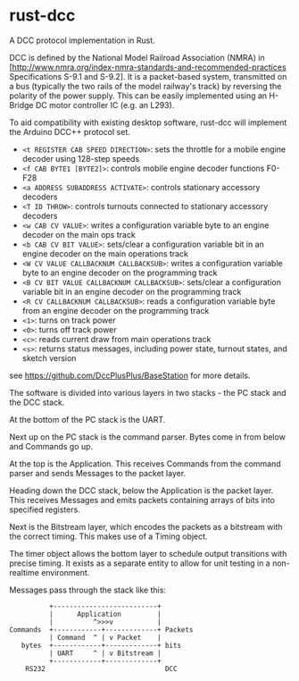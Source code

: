 # rust-dcc
A DCC protocol implementation in Rust.

DCC is defined by the National Model Railroad Association (NMRA) in [http://www.nmra.org/index-nmra-standards-and-recommended-practices Specifications S-9.1 and S-9.2]. It is a packet-based system, transmitted on a bus (typically the two rails of the model railway's track) by reversing the polarity of the power supply. This can be easily implemented using an H-Bridge DC motor controller IC (e.g. an L293).

To aid compatibility with existing desktop software, rust-dcc will implement the Arduino DCC++ protocol set.

* `<t REGISTER CAB SPEED DIRECTION>`: sets the throttle for a mobile engine decoder using 128-step speeds
* `<f CAB BYTE1 [BYTE2]>`: controls mobile engine decoder functions F0-F28
* `<a ADDRESS SUBADDRESS ACTIVATE>`: controls stationary accessory decoders
* `<T ID THROW>`: controls turnouts connected to stationary accessory decoders
* `<w CAB CV VALUE>`: writes a configuration variable byte to an engine decoder on the main ops track
* `<b CAB CV BIT VALUE>`: sets/clear a configuration variable bit in an engine decoder on the main operations track
* `<W CV VALUE CALLBACKNUM CALLBACKSUB>`: writes a configuration variable byte to an engine decoder on the programming track
* `<B CV BIT VALUE CALLBACKNUM CALLBACKSUB>`: sets/clear a configuration variable bit in an engine decoder on the programming track
* `<R CV CALLBACKNUM CALLBACKSUB>`: reads a configuration variable byte from an engine decoder on the programming track
* `<1>`: turns on track power
* `<0>`: turns off track power
* `<c>`: reads current draw from main operations track
* `<s>`: returns status messages, including power state, turnout states, and sketch version

see https://github.com/DccPlusPlus/BaseStation for more details.

The software is divided into various layers in two stacks - the PC stack and the DCC stack.

At the bottom of the PC stack is the UART.

Next up on the PC stack is the command parser. Bytes come in from below and Commands go up.

At the top is the Application. This receives Commands from the command parser and sends Messages to the packet layer.

Heading down the DCC stack, below the Application is the packet layer. This receives Messages and emits packets containing arrays of bits into specified registers.

Next is the Bitstream layer, which encodes the packets as a bitstream with the correct timing. This makes use of a Timing object.

The timer object allows the bottom layer to schedule output transitions with precise timing. It exists as a separate entity to allow for unit testing in a non-realtime environment.

Messages pass through the stack like this:

              +--------------------------+
              |      Application         |
              |          ^>>>v           |
    Commands  +------------+-------------+ Packets
              | Command  ^ | v Packet    |
       bytes  +------------+-------------+ bits
              | UART     ^ | v Bitstream |
              +------------+-------------+
        RS232                              DCC
